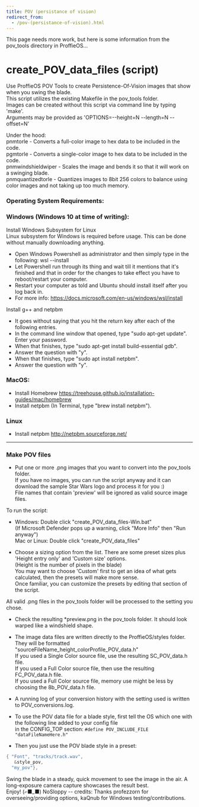 ```yaml
---
title: POV (persistance of vision)
redirect_from:
  - /pov-(persistance-of-vision).html
---
```


This page needs more work, but here is some information from the pov_tools directory in ProffieOS...

# create_POV_data_files (script)
Use ProffieOS POV Tools to create Persistence-Of-Vision images that show when you swing the blade.  
This script utilizes the existing Makefile in the pov_tools folder.  
Images can be created without this script via command line by typing 'make'.  
Arguments may be provided as 'OPTIONS=--height=N  --length=N --offset=N'  

Under the hood:   
pnmtorle - Converts a full-color image to hex data to be included in the code.  
pgmtorle - Converts a single-color image to hex data to be included in the code.  
pnmwindshieldwiper - Scales the image and bends it so that it will work on a swinging blade.  
pnmquantizedtorle - Quantizes images to 8bit 256 colors to balance using color images and not taking up too much memory.  

### Operating System Requirements:  
### Windows (Windows 10 at time of writing):  

Install Windows Subsystem for Linux  
Linux subsystem for Windows is required before usage.
This can be done without manually downloading anything.
- Open Windows Powershell as administrator and then simply type in the following: wsl --install
- Let Powershell run through its thing and wait till it mentions that it's finished and that in order for the changes to take effect you have to reboot/restart your computer.  
- Restart your computer as told and Ubuntu should install itself after you log back in. 
- For more info: https://docs.microsoft.com/en-us/windows/wsl/install

Install g++ and netpbm  
- It goes without saying that you hit the return key after each of the following entries.  
- In the command line window that opened, type "sudo apt-get update". Enter your password.  
- When that finishes, type "sudo apt-get install build-essential gdb".  
- Answer the question with "y".  
- When that finishes, type "sudo apt install netpbm".  
- Answer the question with "y".  

### MacOS:
- Install Homebrew https://treehouse.github.io/installation-guides/mac/homebrew  
- Install netpbm (In Terminal, type "brew install netpbm").  

### Linux
- Install netpbm http://netpbm.sourceforge.net/  

---------------------------------------------------------------------------------------

### Make POV files

- Put one or more .png images that you want to convert into the pov_tools folder.  
If you have no images, you can run the script anyway and it can download the sample Star Wars logo and process it for you :)  
File names that contain 'preview' will be ignored as valid source image files. 

To run the script:  
- Windows: Double click "create_POV_data_files-Win.bat"  
    (If Microsoft Defender pops up a warning, click "More Info" then "Run anyway")  
    Mac or Linux: Double click "create_POV_data_files"  

- Choose a sizing option from the list. There are some preset sizes plus 'Height entry only' and 'Custom size' options.  
(Height is the number of pixels in the blade)  
You may want to choose 'Custom' first to get an idea of what gets calculated, then the presets will make more sense.  
Once familiar, you can customize the presets by editing that section of the script.  

All valid .png files in the pov_tools folder will be processed to the setting you chose.
- Check the resulting *preview.png in the pov_tools folder. It should look warped like a windshield shape.  
- The image data files are written directly to the ProffieOS/styles folder.  
They will be formatted "sourceFileName_height_colorProfile_POV_data.h"  
If you used a Single Color source file, use the resulting SC_POV_data.h file.  
If you used a Full Color source file, then use the resulting FC_POV_data.h file.  
If you used a Full Color source file, memory use might be less by choosing the 8b_POV_data.h file.  
- A running log of your conversion history with the setting used is written to POV_conversions.log.  

- To use the POV data file for a blade style, first tell the OS which one with the following line added to your config file  
in the CONFIG_TOP section: `#define POV_INCLUDE_FILE "dataFileNameHere.h"`  

- Then you just use the POV blade style in a preset:  
```cpp
{ "Font", "tracks/track.wav",
   &style_pov, 
  "my_pov"},
  ```

Swing the blade in a steady, quick movement to see the image in the air. A long-exposure camera capture showcases the result best.  
Enjoy!  (⌐■_■) NoSloppy
-- credits: Thanks profezzorn for overseeing/providing options, kaQnub for Windows testing/contributions.
